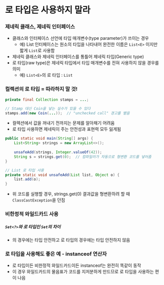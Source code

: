 # 로 타입은 사용하지 말라
### 제네릭 클래스, 제네릭 인터페이스
* 클래스와 인터페이스 선언에 타입 매개변수(type parameter)가 쓰이는 경우
    * 예) List 인터페이스는 원소의 타입을 나타내어 완전한 이름은 `List<E>` 이지만 짧게 `List`로 사용함
* 제네릭 클래스와 제네릭 인터페이스를 통틀어 제네릭 타입(Generic type)
* 로 타입(raw type)은 제네릭 타입에서 타입 매개변수를 전혀 사용하지 않을 경우를 의미
    * 예) `List<E>`의 로 타입 : `List`
### 컬렉션의 로 타입 = 따라하지 말 것!
```java
private final Collection stamps = ...;

// Stamp 대신 Coin을 넣는 실수가 있을 수 있다
stamps.add(new Coin(...));  // "unchecked call" 경고를 뱉음
```
* 컬렉션에서 값을 꺼내기 전까지는 문제를 알아채기 어려움
* 로 타입 사용하면 제네릭이 주는 안전성과 표현력 모두 잃게됨
```java
public static void main(String[] args) {
    List<String> strings = new ArrayList<>();
    
    unsafeAdd(strings, Integer.valueOf(42));
    String s = strings.get(0);  // 컴파일러가 자동으로 형변환 코드를 넣어줌
}

// List 로 타입 사용
private static void unsafeAdd(List list, Object o) {
    list.add(o);
}
```
* 위 코드를 실행할 경우, strings.get(0) 결과값을 형변환하려 할 때 `ClassCastException`을 던짐
### 비한정적 와일드카드 사용
##### `Set<?>`와 로 타입인 `Set`의 차이
* <?>의 경우에는 타입 안전하고 로 타입의 경우에는 타입 안전하지 않음
### 로 타입을 사용해도 좋은 예 - instanceof 연산자
* 로 타입이든 비한정적 와일드카드이든 instanceof는 완전히 똑같이 동작
* 이 경우 와일드카드의 물음표가 코드를 지저분하게 만드므로 로 타입을 사용하는 편이 나음